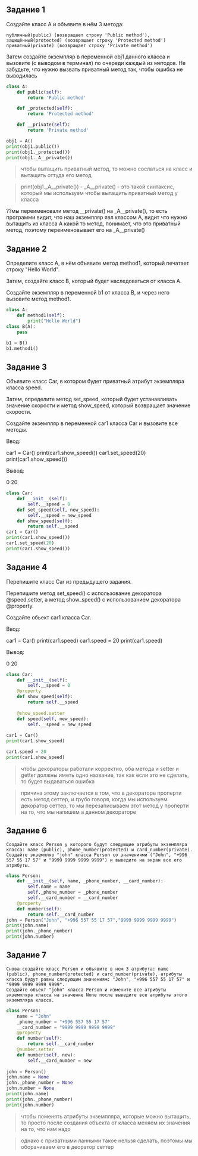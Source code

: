 ## Задание 1

Создайте класс A и объявите в нём 3 метода:

    публичный(public) (возвращает строку 'Public method'),
    защищённый(protected) (возвращает строку 'Protected method')
    приватный(private) (возвращает строку 'Private method')

Затем создайте экземпляр в переменной obj1 данного класса и вызовите (с выводом в терминал) по очереди каждый из методов. Не забудьте, что нужно вызвать приватный метод так, чтобы ошибка не выводилась

```py
class A:
    def public(self):
        return 'Public method'

    def _protected(self):
        return 'Protected method'

    def __private(self):
        return 'Private method'

obj1 = A()
print(obj1.public())
print(obj1._protected())
print(obj1._A__private())
```
> чтобы вытащить приватный метод, то можно сослаться на класс и вытащить оттуда его метод

> print(obj1._A__private()) - _A__private() - это такой синтаксис, который мы используем чтобы вытащить приватный метод у класса

??мы переименовали метод __private() на _A__private(), то есть программи видит, что наш экземпляр явл классом А, видит что нужно вытащить из класса А какой то метод, понимает, что это приватный метод, поэтому переименовывает его на _A__private()

## Задание 2

Определите класс A, в нём объявите метод method1, который печатает строку "Hello World".

Затем, создайте класс B, который будет наследоваться от класса A.

Создайте экземпляр в переменной b1 от класса B, и через него вызовите метод method1.

```py
class A:
    def method1(self):
        print("Hello World")
class B(A):
    pass

b1 = B()
b1.method1()
```

## Задание 3

Объявите класс Car, в котором будет приватный атрибут экземпляра класса speed.

Затем, определите метод set_speed, который будет устанавливать значение скорости и метод show_speed, который возвращает значение скорости.

Создайте экземпляр в переменной car1 класса Car и вызовите все методы.

Ввод:

car1 = Car() 
print(car1.show_speed()) 
car1.set_speed(20) 
print(car1.show_speed()) 

Вывод:

0 
20 

```py
class Car:
    def __init__(self):
        self.__speed = 0
    def set_speed(self, new_speed):
        self.__speed = new_speed
    def show_speed(self):
        return self.__speed
car1 = Car() 
print(car1.show_speed()) 
car1.set_speed(20) 
print(car1.show_speed()) 
```

## Задание 4

Перепишите класс Car из предыдущего задания.

Перепишите метод set_speed() с использование декоратора @speed.setter, а метод show_speed() с использованием декоратора @property.

Создайте обьект car1 класса Car.

Ввод:

car1 = Car() 
print(car1.speed) 
car1.speed = 20 
print(car1.speed) 

Вывод:

0 
20 

```py
class Car:
    def __init__(self):
        self.__speed = 0
    @property
    def show_speed(self):
        return self.__speed
    
    @show_speed.setter
    def speed(self, new_speed):
        self.__speed = new_speed
    
car1 = Car() 
print(car1.show_speed)

car1.speed = 20
print(car1.show_speed)
```
> чтобы декораторы работали корректно, оба метода и setter и getter должны иметь одно название, так как если это не сделать, то будет выдаваться ошибка

> причина этому заключается в том, что в декораторе проперти есть метод сеттер, и грубо говоря, когда мы используем декоратор сеттер, то мы перезаписываем этот метод у проперти на то, что мы напишем а данном декораторе

## Задание 6

    Создайте класс Person у которого будут следующие атрибуты экземпляра класса: name (public), phone_number(protected) и сard_number(private).
    Создайте экземпляр "john" класса Person со значениями ("John", "+996 557 55 17 57" и "9999 9999 9999 9999") и выведите на экран все его атрибуты.

```py
class Person: 
    def __init__(self, name, _phone_number, __card_number):
        self.name = name 
        self._phone_number = _phone_number
        self.__card_number = __card_number
    @property 
    def number(self): 
        return self.__card_number  
john = Person("John", "+996 557 55 17 57","9999 9999 9999 9999") 
print(john.name) 
print(john._phone_number) 
print(john.number)

```

## Задание 7

    Снова создайте класс Person и объявите в нем 3 атрибута: name (public), phone_number(protected) и сard_number(private), атрибуты класса будут равны следующим значениям: "John", "+996 557 55 17 57" и "9999 9999 9999 9999".
    Создайте объект "john" класса Person и измените все атрибуты экземпляра класса на значение None после выведите все атрибуты этого экземпляра класса.
```py
class Person: 
    name = "John" 
    _phone_number = "+996 557 55 17 57" 
    __card_number = "9999 9999 9999 9999"
    @property 
    def number(self): 
        return self.__card_number  
    @number.setter
    def number(self, new): 
        self.__card_number = new
    
john = Person() 
john.name = None
john._phone_number = None
john.number = None
print(john.name) 
print(john._phone_number) 
print(john.number)
```
> чтобы поменять атрибуты экземпляра, которые можно вытащить, то просто после создания объекта от класса меняем их значения на то, что нам надо

> однако с приватными ланными такое нельзя сделать, поэтомы мы оборачиваем его в деоратор сеттер